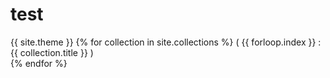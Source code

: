 # test
{{ site.theme }}
{% for collection in site.collections %}
( {{ forloop.index }} : {{ collection.title }} ) <br>
{% endfor %}
